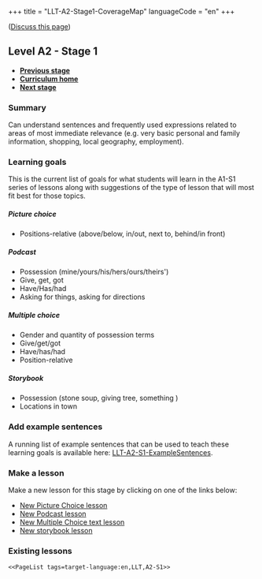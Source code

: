 +++
title = "LLT-A2-Stage1-CoverageMap"
languageCode = "en"
+++

([Discuss this page](/en/LLT-A2-Stage1-Talk))

## Level A2 - Stage 1

  - **[Previous stage](/en/LLT-A1-Stage3-CoverageMap)**
  - **[Curriculum home](/group/thelastlanguagetextbook/curriculum)**
  - **[Next stage](/en/LLT-A2-Stage2-CoverageMap)**

### Summary

Can understand sentences and frequently used expressions related to
areas of most immediate relevance (e.g. very basic personal and family
information, shopping, local geography, employment).

### Learning goals

This is the current list of goals for what students will learn in the
A1-S1 series of lessons along with suggestions of the type of lesson
that will most fit best for those topics.

##### Picture choice

  - Positions-relative (above/below, in/out, next to, behind/in front)

##### Podcast

  - Possession (mine/yours/his/hers/ours/theirs')
  - Give, get, got
  - Have/Has/had
  - Asking for things, asking for directions

##### Multiple choice

  - Gender and quantity of possession terms
  - Give/get/got
  - Have/has/had
  - Position-relative

##### Storybook

  - Possession (stone soup, giving tree, something )
  - Locations in town

### Add example sentences

A running list of example sentences that can be used to teach these
learning goals is available here:
[LLT-A2-S1-ExampleSentences](/en/LLT-A2-S1-ExampleSentences).

### Make a lesson

Make a new lesson for this stage by clicking on one of the links below:

  - [New Picture Choice
    lesson](https://wikiotics.org/new/flashcard_deck?template=picture_choice&tag=LLT&tag=A2-S1&tag=target-language:en)
  - [New Podcast
    lesson](https://wikiotics.org/new/flashcard_deck?template=podcast&tag=LLT&tag=A2-S1&tag=target-language:en)
  - [New Multiple Choice text
    lesson](https://wikiotics.org/new/flashcard_deck?template=phrase_choice&tag=LLT&tag=A2-S1&tag=target-language:en)
  - [New storybook
    lesson](https://wikiotics.org/new/flashcard_deck?template=storybook&tag=LLT&tag=A2-S1&tag=target-language:en)

### Existing lessons

`<<PageList tags=target-language:en,LLT,A2-S1>>`
